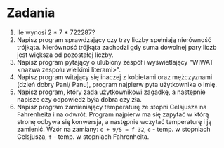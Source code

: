 # Zadania 

1. Ile wynosi 2 \* 7 \* 722287?
2. Napisz program sprawdzający czy trzy liczby spełniają nierówność trójkąta. Nierówność trójkąta zachodzi gdy suma dowolnej pary liczb jest większa od pozostałej liczby.
3. Napisz program pytający o ulubiony zespół i wyświetlający "WIWAT \<nazwa zespołu wielkimi literami\>".
4. Napisz program witający się inaczej z kobietami oraz mężczyznami (dzień dobry Pani/ Panu), program najpierw pyta użytkownika o imię.
5. Napisz program, który zada użytkownikowi zagadkę, a następnie napisze czy odpowiedź była dobra czy zła.
6. Napisz program zamieniający temperaturę ze stopni Celsjusza na Fahrenheita i na odwrót. Program najpierw ma się zapytać w którą stronę odbywa się konwersja, a następnie wczytać temperaturę i ją zamienić. Wzór na zamiany: `c + 9/5 = f-32`, `c` - temp. w stopniach Celsjusza, `f` - temp. w stopniach Fahrenheita.
